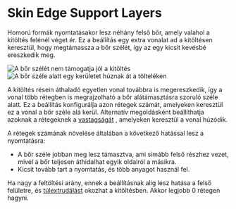 # Skin Edge Support Layers

Homorú formák nyomtatásakor lesz néhány felső bőr, amely valahol a kitöltés felénél véget ér. Ez a beállítás egy extra vonalat ad a kitöltésen keresztül, hogy megtámassza a bőr szélét, így az egy kicsit kevésbé ereszkedik meg.

<!--screenshot {
"image_path": "skin_edge_support_thickness_0.png",
"models": [
    {
        "script": "stamp.scad",
        "transformation": ["scale(0.4)", "translateZ(-2.5)"]
    }
],
"camera_position": [-29, 29, -50],
"settings": {
    "infill_sparse_density": 10,
    "bottom_thickness": 0,
    "skin_edge_support_thickness": 0
},
"colours": 128
}-->

<!--screenshot {
"image_path": "skin_edge_support_thickness.png",
"models": [
    {
        "script": "stamp.scad",
        "transformation": ["scale(0.4)", "translateZ(-2.5)"]
    }
],
"camera_position": [-29, 29, -50],
"settings": {
    "infill_sparse_density": 10,
    "bottom_thickness": 0,
    "skin_edge_support_thickness": 1
},
"colours": 128
}-->

![A bőr szélét nem támogatja jól a kitöltés](../images/skin_edge_support_thickness_0.png)![A bőr széle alatt egy kerületet húznak át a tölteléken](../images/skin_edge_support_thickness.png)

A kitöltés résein áthaladó egyetlen vonal továbbra is megereszkedik, így a vonal több rétegben is megrajzolható a bőr alátámasztásra szoruló széle alatt. Ez a beállítás konfigurálja azon rétegek számát, amelyeken keresztül ez a vonal a bőr széle alá kerül. Alternatív megoldásként beállíthatja azoknak a rétegeknek a [vastagságát](skin_edge_support_thickness.md) , amelyeken keresztül a vonal húzódik.

A rétegek számának növelése általában a következő hatással lesz a nyomtatásra:

- A bőr széle jobban meg lesz támasztva, ami simább felső részhez vezet, mivel a bőr teljesen áthidalhat egyik oldalról a másikra.
- Kicsit tovább tart a nyomtatás, és több anyagot használ fel.

Ha nagy a feltöltési arány, ennek a beállításnak alig lesz hatása a felső felületre, és [túlextrudálást](../troubleshooting/overextrusion.md) okozhat a kitöltésben. Akkor legjobb 0 rétegen hagyni.
